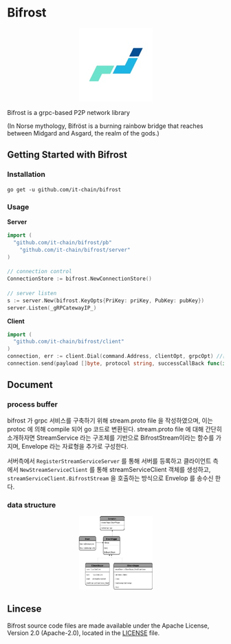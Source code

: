 # Bifrost

<p align="center"><img src="./image/bifrost.jpeg" width="171px" height="171px"></p>



Bifrost is a grpc-based P2P network library

(In Norse mythology, Bifröst is a burning rainbow bridge that reaches between Midgard and Asgard, the realm of the gods.)
## Getting Started with Bifrost

### Installation

```
go get -u github.com/it-chain/bifrost
```

### Usage


**Server**
```Go
import (
  "github.com/it-chain/bifrost/pb"
	"github.com/it-chain/bifrost/server"
)

// connection control
ConnectionStore := bifrost.NewConnectionStore()

// server listen
s := server.New(bifrost.KeyOpts{PriKey: priKey, PubKey: pubKey})
server.Listen(_gRPCatewayIP_)
```

**Client**
```Go
import (
  "github.com/it-chain/bifrost/client"
)
connection, err := client.Dial(command.Address, clientOpt, grpcOpt) //흔히 cli 에서 이루어짐
connection.send(payload []byte, protocol string, successCallBack func(interface{}), errCallBack func(error)) //connection GrpcConnection
```

## Document
### process buffer
bifrost 가 grpc 서비스를 구축하기 위해 stream.proto file 을 작성하였으며, 이는 protoc 에 의해 compile 되어 go 코드로 변환된다.
stream.proto file 에 대해 간단히 소개하자면 StreamService 라는 구조체를 기반으로 BifrostStream이라는 함수를 가지며, Envelope 라는 자료형을 추가로 구성한다.

서버측에서 `RegisterStreamServiceServer` 를 통해 서버를 등록하고 클라이언트 측에서 `NewStreamServiceClient` 를 통해 streamServiceClient 객체를 생성하고, `streamServiceClient.BifrostStream` 을 호출하는 방식으로 Envelop 를 송수신 한다.

### data structure
<p align="center"><img src="./image/BifrostDataStructure.png" width="171px" height="171px"></p>

## Lincese

Bifrost source code files are made available under the Apache License, Version 2.0 (Apache-2.0), located in the [LICENSE](LICENSE) file.
